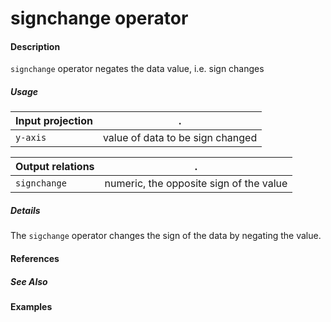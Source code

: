 # signchange operator

#### Description
`signchange` operator negates the data value, i.e. sign changes

##### Usage
Input projection|.
---|---
`y-axis` | value of data to be sign changed


Output relations|.
---|---
`signchange`| numeric, the opposite sign of the value

##### Details
The `sigchange` operator changes the sign of the data by negating the value.


#### References

##### See Also

#### Examples




 
 
